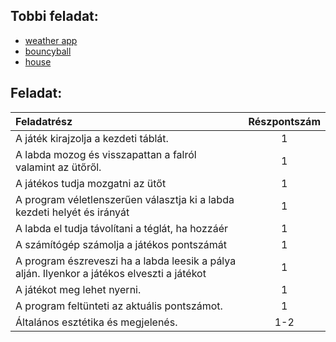 ## Tobbi feladat:
- [weather app](https://github.com/daviddump/weather)
- [bouncyball](https://github.com/daviddump/bouncy-ball)
- [house](https://github.com/daviddump/house)

## Feladat:
|Feladatrész | Részpontszám |
|     :--    |     :-:      |
|A játék kirajzolja a kezdeti táblát. | 1 |
|A labda mozog és visszapattan a falról valamint az ütőről. | 1 |
|A játékos tudja mozgatni az ütőt | 1 |
|A program véletlenszerűen választja ki a labda kezdeti helyét és irányát | 1 |
|A labda el tudja távolítani a téglát, ha hozzáér | 1 |
|A számítógép számolja a játékos pontszámát | 1 |
|A program észreveszi ha a labda leesik a pálya alján. Ilyenkor a játékos elveszti a játékot  | 1 |
|A játékot meg lehet nyerni. | 1 |
|A program feltünteti az aktuális pontszámot. | 1 |
|Általános esztétika és megjelenés. | 1-2|
